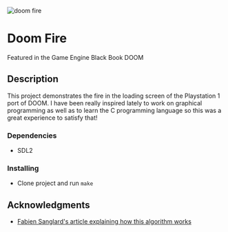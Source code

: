 ![doom fire](./fire.gif)

# Doom Fire
Featured in the Game Engine Black Book DOOM

## Description

This project demonstrates the fire in the loading screen of the Playstation 1 port of DOOM. 
I have been really inspired lately to work on graphical programming as well as to learn the C programming language so this was a great experience to satisfy that!

### Dependencies

* SDL2

### Installing

* Clone project and run ```make```

## Acknowledgments

* [Fabien Sanglard's article explaining how this algorithm works](https://fabiensanglard.net/doom_fire_psx/)
